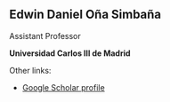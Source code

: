 ## Edwin Daniel Oña Simbaña

Assistant Professor

**Universidad Carlos III de Madrid**

Other links:

- <i class="fa-brands fa-google-scholar"></i> [Google Scholar profile]([https://www.genome.gov/](https://scholar.google.com/citations?user=A_hsAccAAAAJ&hl=es))

<!--
- 🌱 I’m currently learning ...
- 👯 I’m looking to collaborate on ...
- 🤔 I’m looking for help with ...
- 💬 Ask me about ...
- 📫 How to reach me: ...
- 😄 Pronouns: ...
- ⚡ Fun fact: ...
--->
